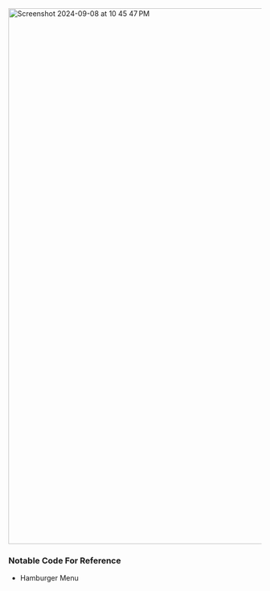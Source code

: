 <img width="1066" alt="Screenshot 2024-09-08 at 10 45 47 PM" src="https://github.com/user-attachments/assets/824dcfd8-25ae-4157-8406-a643eb06c64e">

### Notable Code For Reference
- Hamburger Menu
